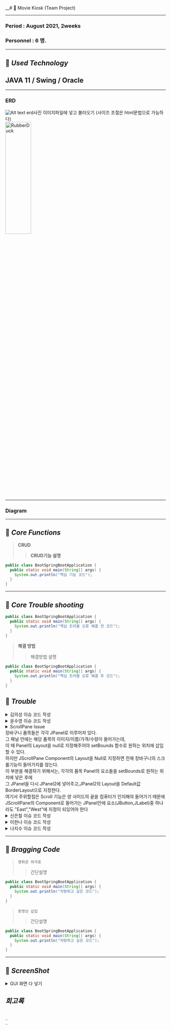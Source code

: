 __# 🎥 Movie Kiosk (Team Project)    
***
### Period : August 2021,  2weeks
### Personnel : 6 명.  
***
## 📌 _Used Technology_       
## **JAVA 11 / Swing / Oracle**
***
### ERD
![Alt text](/path/to/img.jpg) erd사진 이미지파일에 넣고 불러오기 (사이즈 조절은 html문법으로 가능하다)   
<img src="/path/to/img.jpg" width="40%" height="30%" title="px(픽셀) 크기 설정" alt="RubberDuck"></img>
***   
### Diagram  
   
   

   
*** 
## 📌 _Core Functions_
> __CRUD__
> > **CRUD기능 설명**
 
```java
public class BootSpringBootApplication {
  public static void main(String[] args) {
    System.out.println("핵심 기능 코드");
  }
}
```
***
## 📌 _Core Trouble shooting_   
```java
public class BootSpringBootApplication {
  public static void main(String[] args) {
    System.out.println("핵심 트러블 오류 해결 전 코드");
  }
}
```
> __해결 방법__
> > 해결방법 설명

```java
public class BootSpringBootApplication {
  public static void main(String[] args) {
    System.out.println("핵심 트러블 오류 해결 후 코드");
  }
}
```
## 📝  _Trouble_   
<details>
<summary>김의성 이슈 코드 작성</summary>
<div markdown="1">

이슈 해결과정 작성 


</div>
</details> 

<details>
<summary>윤수영 이슈 코드 작성</summary>
<div markdown="1">

이슈 해결과정 작성 


</div>
</details>    
   

<details>
	<summary>ScrollPane Issue</summary>
	<div markdown="1"> 
	
	
	public Detail_P2_C(String img_path, String name, String price, String quantity, JFrame frame) {
	      LineBorder lineColor = new LineBorder(new Color(87,149,255));

	      setBackground(new Color(255, 255, 255));
	      setLayout(new BorderLayout());
	      setBorder(lineColor);
	      
	      ChkImg img = new ChkImg(img_path,94,87);
	      
	      add(img,"West");
	      
	      JPanel centerPanel = new JPanel();
	      centerPanel.setBackground(Color.white);
	      centerPanel.setLayout(null);
	      
	      JLabel proName = new JLabel(name);
	      proName.setFont(new Font("Lao MN", Font.BOLD | Font.ITALIC, 15));
	      proName.setForeground(Color.black);
	      proName.setBounds(20, 30, 200, 30);

	      JLabel proPrice = new JLabel(price + "원");
	      proPrice.setBounds(220, 30, 78, 31);
	      
	      JLabel proQuan = new JLabel(quantity + "개");
	      proQuan.setBounds(342, 35, 32, 16);
	      
	      JButton deleteBtn = new RoundedButton("Delete");
	      deleteBtn.setBounds(410, 30, 50, 50);
	      deleteBtn.setForeground(new Color(255, 0, 0));
	      deleteBtn.setBackground(new Color(255, 30, 255));
	      
	      centerPanel.add(proName);
	      centerPanel.add(proPrice);
	      centerPanel.add(proQuan);
	      centerPanel.add(deleteBtn);
	     
	      add(centerPanel,"Center");
	      
	      deleteBtn.addActionListener(new ActionListener() {
			
			@Override
			public void actionPerformed(ActionEvent e) {
				new ProductsBasketsDAO().basketDelete(new ProductsBasket(proName.getText()));
				frame.setVisible(false);
				new DetailFrame();
			}
		});
	   }
----------------------------------------------------------------------------------------------------------------		
		
		if(pbDAO.basketList().size() == 0) {
			JPanel noData = new JPanel();
			noData.setBackground(new Color(255,254,230));
			JLabel msg = new JLabel("장바구니에 상품이 없습니다");
			msg.setFont(new Font("Lucida Grande", Font.BOLD, 20));
			noData.add(msg);
			scroll = new JScrollPane(noData);
			add(scroll);
			scroll.setBounds(0, 67, 600, 383);
			scroll.setVisible(true);
		} else {
			
			for(int i = 0; i < pbDAO.basketList().size(); ++i) {
				
				panel2_1.add(new Detail_P2_C(
						pbDAO.basketList().get(i).getImgPath(),
						pbDAO.basketList().get(i).getName(),
						pbDAO.basketList().get(i).getPrice(),
						pbDAO.basketList().get(i).getQuantity(),
						this));
				
				panel2.add(panel2_1.get(i));
				
				prices.add(Integer.parseInt(pbDAO.basketList().get(i).getPrice()));
			}
			scroll = new JScrollPane(panel2);
			add(scroll);
			
			scroll.setBounds(0, 67, 600, 383);
			scroll.setVisible(true);
		}
								     
</div>	
		<div> </div>
</details>
장바구니 품목들은 각각 JPanel로 이루어져 있다.<br>   
그 패널 안에는 해당 품목의 이미지/이름/가격/수량이 들어가는데,<br>    
이 때 Panel의 Layout을 null로 지정해주어야 setBounds 함수로 원하는 위치에 삽입할 수 있다.<br>      
하지만 JScrollPane Component의 Layout을 Null로 지정하면 전체 장바구니의 스크롤기능이 들어가지를 않는다.<br>      
이 부분을 해결하기 위해서는, 각각의 품목 Panel의 요소들을 setBounds로 원하는 위치에 넣은 후에<br>      
그 JPanel을 다시 JPanel2에 넣어주고,JPanel2의 Layout을 Default값 BorderLayout으로 지정한다.<br>      
여기서 주위할점은 Scroll 기능은 양 사이드의 끝을 컴퓨터가 인지해야 들어가기 때문에<br>      
JScrollPane의 Component로 들어가는 JPanel안에 요소(JButton,JLabel)중 하나라도 "East","West"에 지정이 되있어야 한다<br>       
	
<details>
<summary>신은철 이슈 코드 작성</summary>
<div markdown="1">

이슈 해결과정 작성 


</div>
</details>    
<details>
<summary>이한나 이슈 코드 작성</summary>
<div markdown="1">

이슈 해결과정 작성 


</div>
</details>   
<details>
<summary>나지수 이슈 코드 작성</summary>
<div markdown="1">

이슈 해결과정 작성 


</div>
</details>  

***  

## 🔆 _Bragging Code_    

> `영화관 좌석표`
> > 간단설명   
```java
public class BootSpringBootApplication {
  public static void main(String[] args) {
    System.out.println("자랑하고 싶은 코드");
  }
}
```   
> `동영상 삽입`
> > 간단설명   
```java
public class BootSpringBootApplication {
  public static void main(String[] args) {
    System.out.println("자랑하고 싶은 코드");
  }
}
```   
***   

## 📸 _ScreenShot_   
<details>
<summary>GUI 화면 다 넣기</summary>
<div markdown="1">

핵심 이미지 불러오기  


</div>
</details>   


## _회고록_
~~~~~~~~~~작성~~~~~~~~~~~

_
_
